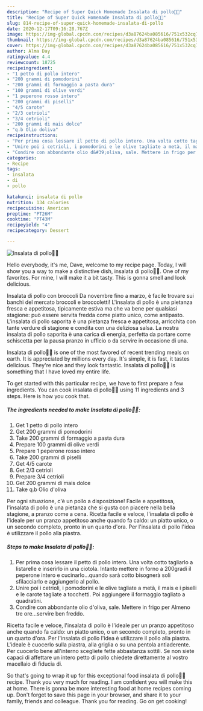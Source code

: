 ```yaml
---
description: "Recipe of Super Quick Homemade Insalata di pollo🍗🌱"
title: "Recipe of Super Quick Homemade Insalata di pollo🍗🌱"
slug: 814-recipe-of-super-quick-homemade-insalata-di-pollo
date: 2020-12-17T09:16:28.767Z
image: https://img-global.cpcdn.com/recipes/d3a87624ba085616/751x532cq70/insalata-di-pollo🍗🌱-recipe-main-photo.jpg
thumbnail: https://img-global.cpcdn.com/recipes/d3a87624ba085616/751x532cq70/insalata-di-pollo🍗🌱-recipe-main-photo.jpg
cover: https://img-global.cpcdn.com/recipes/d3a87624ba085616/751x532cq70/insalata-di-pollo🍗🌱-recipe-main-photo.jpg
author: Alma Day
ratingvalue: 4.4
reviewcount: 18725
recipeingredient:
- "1 petto di pollo intero"
- "200 grammi di pomodorini"
- "200 grammi di formaggio a pasta dura"
- "100 grammi di olive verdi"
- "1 peperone rosso intero"
- "200 grammi di piselli"
- "4/5 carote"
- "2/3 cetrioli"
- "3/4 cetrioli"
- "200 grammi di mais dolce"
- "q.b Olio doliva"
recipeinstructions:
- "Per prima cosa lessare il petto di pollo intero. Una volta cotto tagliarlo a listarelle e inserirlo in una ciotola. Intanto mettere in forno a 200gradi il peperone intero e cucinarlo...quando sarà cotto bisognerà soli sfilacciarlo e aggiungerlo al pollo."
- "Unire poi i cetrioli, i pomodorini e le olive tagliate a metà, il mais e i piselli e le carote tagliate a tocchetti. Poi aggiungere il formaggio tagliato a quadratini."
- "Condire con abbondante olio d&#39;oliva, sale. Mettere in frigo per Almeno tre ore...servire ben freddo."
categories:
- Recipe
tags:
- insalata
- di
- pollo

katakunci: insalata di pollo 
nutrition: 134 calories
recipecuisine: American
preptime: "PT26M"
cooktime: "PT43M"
recipeyield: "4"
recipecategory: Dessert

---
```



![Insalata di pollo🍗🌱](https://img-global.cpcdn.com/recipes/d3a87624ba085616/751x532cq70/insalata-di-pollo🍗🌱-recipe-main-photo.jpg)

Hello everybody, it's me, Dave, welcome to my recipe page. Today, I will show you a way to make a distinctive dish, insalata di pollo🍗🌱. One of my favorites. For mine, I will make it a bit tasty. This is gonna smell and look delicious.

Insalata di pollo con broccoli Da novembre fino a marzo, è facile trovare sui banchi del mercato broccoli e broccoletti! L&#39;insalata di pollo è una pietanza fresca e appetitosa, tipicamente estiva ma che va bene per qualsiasi stagione: può essere servita fredda come piatto unico, come antipasto. L&#39;insalata di pollo saporita è una pietanza fresca e appetitosa, arricchita con tante verdure di stagione e condita con una deliziosa salsa. La nostra insalata di pollo saporita è una carica di energia, perfetta da portare come schiscetta per la pausa pranzo in ufficio o da servire in occasione di una.

Insalata di pollo🍗🌱 is one of the most favored of recent trending meals on earth. It is appreciated by millions every day. It's simple, it is fast, it tastes delicious. They're nice and they look fantastic. Insalata di pollo🍗🌱 is something that I have loved my entire life.


To get started with this particular recipe, we have to first prepare a few ingredients. You can cook insalata di pollo🍗🌱 using 11 ingredients and 3 steps. Here is how you cook that.

<!--inarticleads1-->

##### The ingredients needed to make Insalata di pollo🍗🌱:

1. Get 1 petto di pollo intero
1. Get 200 grammi di pomodorini
1. Take 200 grammi di formaggio a pasta dura
1. Prepare 100 grammi di olive verdi
1. Prepare 1 peperone rosso intero
1. Take 200 grammi di piselli
1. Get 4/5 carote
1. Get 2/3 cetrioli
1. Prepare 3/4 cetrioli
1. Get 200 grammi di mais dolce
1. Take q.b Olio d&#39;oliva


Per ogni situazione, c&#39;è un pollo a disposizione! Facile e appetitosa, l&#39;insalata di pollo è una pietanza che si gusta con piacere nella bella stagione, a pranzo come a cena. Ricetta facile e veloce, l&#39;insalata di pollo è l&#39;ideale per un pranzo appetitoso anche quando fa caldo: un piatto unico, o un secondo completo, pronto in un quarto d&#39;ora. Per l&#39;insalata di pollo l&#39;idea è utilizzare il pollo alla piastra. 

<!--inarticleads2-->

##### Steps to make Insalata di pollo🍗🌱:

1. Per prima cosa lessare il petto di pollo intero. Una volta cotto tagliarlo a listarelle e inserirlo in una ciotola. Intanto mettere in forno a 200gradi il peperone intero e cucinarlo...quando sarà cotto bisognerà soli sfilacciarlo e aggiungerlo al pollo.
1. Unire poi i cetrioli, i pomodorini e le olive tagliate a metà, il mais e i piselli e le carote tagliate a tocchetti. Poi aggiungere il formaggio tagliato a quadratini.
1. Condire con abbondante olio d&#39;oliva, sale. Mettere in frigo per Almeno tre ore...servire ben freddo.


Ricetta facile e veloce, l&#39;insalata di pollo è l&#39;ideale per un pranzo appetitoso anche quando fa caldo: un piatto unico, o un secondo completo, pronto in un quarto d&#39;ora. Per l&#39;insalata di pollo l&#39;idea è utilizzare il pollo alla piastra. L&#39;ideale è cuocerlo sulla piastra, alla griglia o su una pentola antiaderente. Per cuocerlo bene all&#39;interno scegliete fette abbastanza sottili. Se non siete capaci di affettare un intero petto di pollo chiedete direttamente al vostro macellaio di fiducia di. 

So that's going to wrap it up for this exceptional food insalata di pollo🍗🌱 recipe. Thank you very much for reading. I am confident you will make this at home. There is gonna be more interesting food at home recipes coming up. Don't forget to save this page in your browser, and share it to your family, friends and colleague. Thank you for reading. Go on get cooking!
